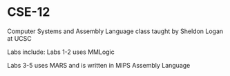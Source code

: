 # CSE-12
Computer Systems and Assembly Language class taught by Sheldon Logan at UCSC

Labs include:
Labs 1-2 uses MMLogic 

Labs 3-5 uses MARS and is written in MIPS Assembly Language
